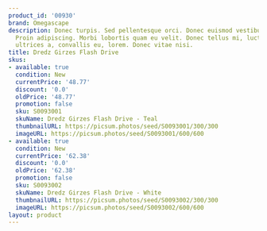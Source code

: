 ```yaml
---
product_id: '00930'
brand: Omegascape
description: Donec turpis. Sed pellentesque orci. Donec euismod vestibulum massa.
  Proin adipiscing. Morbi lobortis quam eu velit. Donec tellus mi, luctus sit amet,
  ultrices a, convallis eu, lorem. Donec vitae nisi.
title: Dredz Girzes Flash Drive
skus:
- available: true
  condition: New
  currentPrice: '48.77'
  discount: '0.0'
  oldPrice: '48.77'
  promotion: false
  sku: S0093001
  skuName: Dredz Girzes Flash Drive - Teal
  thumbnailURL: https://picsum.photos/seed/S0093001/300/300
  imageURL: https://picsum.photos/seed/S0093001/600/600
- available: true
  condition: New
  currentPrice: '62.38'
  discount: '0.0'
  oldPrice: '62.38'
  promotion: false
  sku: S0093002
  skuName: Dredz Girzes Flash Drive - White
  thumbnailURL: https://picsum.photos/seed/S0093002/300/300
  imageURL: https://picsum.photos/seed/S0093002/600/600
layout: product
---
```

